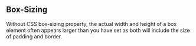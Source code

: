 ## Box-Sizing

Without CSS box-sizing property, the actual width and height of a box element often appears larger than you have set as both will include the size of padding and border.


